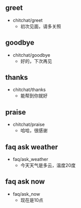 ## greet
* chitchat/greet
    - 初次见面，请多关照
## goodbye
* chitchat/goodbye
    - 好的，下次再见
## thanks
* chitchat/thanks
    - 能帮到你就好   
## praise
* chitchat/praise
    - 哈哈，很感谢     

## faq ask weather
* faq/ask_weather
    - 今天天气是多云，温度20度
## faq ask now
* faq/ask_now
    - 现在是10点
    
    